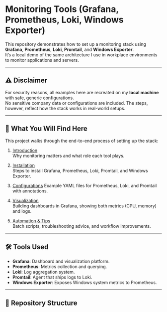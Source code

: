 # Monitoring Tools (Grafana, Prometheus, Loki, Windows Exporter)

This repository demonstrates how to set up a monitoring stack using **Grafana**, **Prometheus**, **Loki**, **Promtail**, and **Windows Exporter**.  
It’s a local demo of the same architecture I use in workplace environments to monitor applications and servers.

---

## ⚠️ Disclaimer
For security reasons, all examples here are recreated on my **local machine** with safe, generic configurations.  
No sensitive company data or configurations are included. The steps, however, reflect how the stack works in real-world setups.

---

## 📖 What You Will Find Here
This project walks through the end-to-end process of setting up the stack:

1. [Introduction](01-introduction.md)  
   Why monitoring matters and what role each tool plays.  

2. [Installation](02-installation.md)  
   Steps to install Grafana, Prometheus, Loki, Promtail, and Windows Exporter.  

3. [Configurations](03-configurations.md) 
   Example YAML files for Prometheus, Loki, and Promtail with annotations.  

4. [Visualization](04-visualization.md)  
   Building dashboards in Grafana, showing both metrics (CPU, memory) and logs.  

5. [Automation & Tips](05-automation.md)  
   Batch scripts, troubleshooting advice, and workflow improvements.  

---

## 🛠 Tools Used
- **Grafana**: Dashboard and visualization platform.  
- **Prometheus**: Metrics collection and querying.  
- **Loki**: Log aggregation system.  
- **Promtail**: Agent that ships logs to Loki.  
- **Windows Exporter**: Exposes Windows system metrics to Prometheus.  

---

## 📂 Repository Structure
